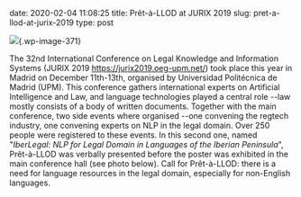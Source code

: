 date: 2020-02-04 11:08:25
title: Prêt-à-LLOD at JURIX 2019
slug: pret-a-llod-at-jurix-2019
type: post

![](https://www.pret-a-llod.eu/wp-content/uploads/2020/02/2019.12.13.pret-a-llod_in_JURIX-1024x768.jpg){.wp-image-371}

The 32nd International Conference on Legal Knowledge and Information
Systems (JURIX 2019 <https://jurix2019.oeg-upm.net/>) took place this
year in Madrid on December 11th-13th, organised by Universidad
Politécnica de Madrid (UPM). This conference gathers international
experts on Artificial Intelligence and Law, and language technologies
played a central role --law mostly consists of a body of written
documents. Together with the main conference, two side events where
organised --one convening the regtech industry, one convening experts on
NLP in the legal domain. Over 250 people were registered to these
events. In this second one, named "*IberLegal: NLP for Legal Domain in
Languages of the Iberian Peninsula*", Prêt-à-LLOD was verbally presented
before the poster was exhibited in the main conference hall (see photo
below). Call for Prêt-à-LLOD: there is a need for language resources in
the legal domain, especially for non-English languages.
